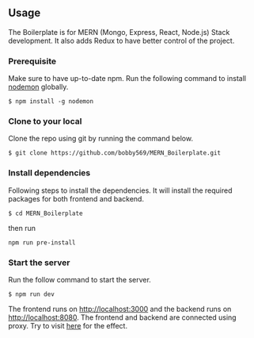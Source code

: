 ## Usage

The Boilerplate is for MERN (Mongo, Express, React, Node.js) Stack development. It also
adds Redux to have better control of the project.

### Prerequisite

Make sure to have up-to-date npm. Run the following command to install
[nodemon](https://www.npmjs.com/package/nodemon) globally.

```
$ npm install -g nodemon
```

### Clone to your local

Clone the repo using git by running the command below.

```
$ git clone https://github.com/bobby569/MERN_Boilerplate.git
```

### Install dependencies

Following steps to install the dependencies. It will install the required packages for
both frontend and backend.

```
$ cd MERN_Boilerplate
```

then run

```
npm run pre-install
```

### Start the server

Run the follow command to start the server.

```
$ npm run dev
```

The frontend runs on [http://localhost:3000](http://localhost:3000) and the backend runs
on [http://localhost:8080](http://localhost:8080). The frontend and backend are
connected using proxy. Try to visit [here](http://localhost:3000/test) for the effect.
